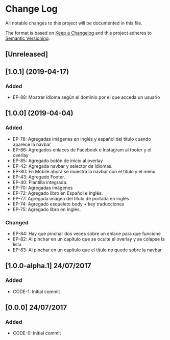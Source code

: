# Change Log
All notable changes to this project will be documented in this file.

The format is based on [Keep a Changelog](http://keepachangelog.com/) 
and this project adheres to [Semantic Versioning](http://semver.org/).

## [Unreleased]

## [1.0.1] (2019-04-17)

### Added
- EP-88: Mostrar idioma según el dominio por el que acceda un usuario

## [1.0.0] (2019-04-04)

### Added
- EP-78: Agregadas imágenes en inglés y español del título cuando aparece la navbar
- EP-86: Agregados enlaces de Facebook e Instagram al footer y el overlay
- EP-85: Agregado botón de inicio al overlay
- EP-42: Agregada navbar y selector de Idiomas.
- EP-80: En Mobile ahora se muestra la navbar con el título y el menú
- EP-43: Agregado Footer.
- EP-40: Plantilla integrada.
- EP-70: Agregadas imágenes
- EP-72: Agregado libro en Español e Inglés.
- EP-77: Agregada imagen del título de portada en inglés
- EP-74: Agregado esqueleto body + key traducciones
- EP-75: Agregado libro en Inglés.

### Changed
- EP-84: Hay que pinchar dos veces sobre un enlace para que funcione
- EP-82: Al pinchar en un capítulo que se oculte el overlay y se colapse la lista
- EP-83: Al pinchar en un capítulo que el título no quede sobre la navbar

## [1.0.0-alpha.1] 24/07/2017

### Added
- CODE-1: Initial commit

## [0.0.0] 24/07/2017

### Added
- CODE-0: Initial commit